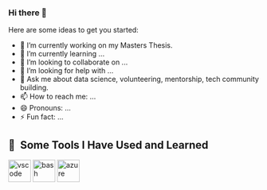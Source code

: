 ### Hi there 👋




Here are some ideas to get you started:

- 🔭 I’m currently working on my Masters Thesis.
- 🌱 I’m currently learning ...
- 👯 I’m looking to collaborate on ...
- 🤔 I’m looking for help with ...
- 💬 Ask me about data science, volunteering, mentorship, tech community building.
- 📫 How to reach me: ...
- 😄 Pronouns: ...
- ⚡ Fun fact: ...

<h2> 🚀 &nbsp;Some Tools I Have Used and Learned</h2>
<p align="left">
<img src="https://cdn.jsdelivr.net/gh/devicons/devicon/icons/vscode/vscode-original.svg" alt="vscode" width="45" height="45"/>
<img src="https://cdn.jsdelivr.net/gh/devicons/devicon/icons/bash/bash-original.svg" alt="bash" width="45" height="45"/>
<img src="https://cdn.jsdelivr.net/gh/devicons/devicon/icons/azure/azure-original-wordmark.svg" alt="azure" width="45" height="45"/>

         
          

           
          
</p>

<!--
**7ashiorkor7/7ashiorkor7** is a ✨ _special_ ✨ repository because its `README.md` (this file) appears on your GitHub profile.
-->
